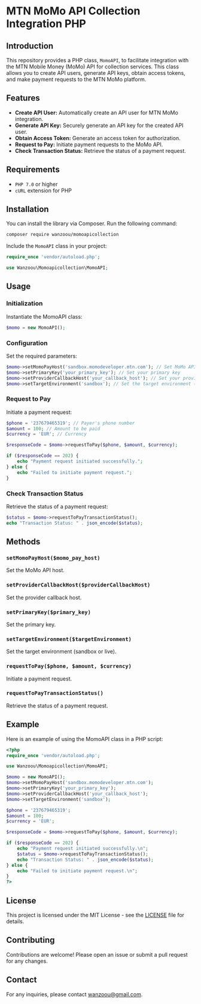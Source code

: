 # MTN MoMo API Collection Integration PHP

## Introduction

This repository provides a PHP class, `MomoAPI`, to facilitate integration with the MTN Mobile Money (MoMo) API for collection services. This class allows you to create API users, generate API keys, obtain access tokens, and make payment requests to the MTN MoMo platform.

## Features

- **Create API User:** Automatically create an API user for MTN MoMo integration.
- **Generate API Key:** Securely generate an API key for the created API user.
- **Obtain Access Token:** Generate an access token for authorization.
- **Request to Pay:** Initiate payment requests to the MoMo API.
- **Check Transaction Status:** Retrieve the status of a payment request.

## Requirements

- `PHP 7.0` or higher
- `cURL` extension for PHP

## Installation

You can install the library via Composer. Run the following command:

```bash
composer require wanzoou/momoapicollection
```

Include the `MomoAPI` class in your project:

```php
require_once 'vendor/autoload.php';

use Wanzoou\Momoapicollection\MomoAPI;
```

## Usage

### Initialization

Instantiate the MomoAPI class:

```php
$momo = new MomoAPI();
```

### Configuration

Set the required parameters:

```php
$momo->setMomoPayHost('sandbox.momodeveloper.mtn.com'); // Set MoMo API host
$momo->setPrimaryKey('your_primary_key'); // Set your primary key
$momo->setProviderCallbackHost('your_callback_host'); // Set your provider callback host
$momo->setTargetEnvironment('sandbox'); // Set the target environment (sandbox or live)
```

### Request to Pay

Initiate a payment request:

```php
$phone = '237679465319'; // Payer's phone number
$amount = 100; // Amount to be paid
$currency = 'EUR'; // Currency

$responseCode = $momo->requestToPay($phone, $amount, $currency);

if ($responseCode == 202) {
    echo "Payment request initiated successfully.";
} else {
    echo "Failed to initiate payment request.";
}
```

### Check Transaction Status

Retrieve the status of a payment request:

```php
$status = $momo->requestToPayTransactionStatus();
echo "Transaction Status: " . json_encode($status);
```

## Methods

### `setMomoPayHost($momo_pay_host)`

Set the MoMo API host.

### `setProviderCallbackHost($providerCallbackHost)`

Set the provider callback host.

### `setPrimaryKey($primary_key)`

Set the primary key.

### `setTargetEnvironment($targetEnvironment)`

Set the target environment (sandbox or live).

### `requestToPay($phone, $amount, $currency)`

Initiate a payment request.

### `requestToPayTransactionStatus()`

Retrieve the status of a payment request.



## Example

Here is an example of using the MomoAPI class in a PHP script:

```php
<?php
require_once 'vendor/autoload.php';

use Wanzoou\Momoapicollection\MomoAPI;

$momo = new MomoAPI();
$momo->setMomoPayHost('sandbox.momodeveloper.mtn.com');
$momo->setPrimaryKey('your_primary_key');
$momo->setProviderCallbackHost('your_callback_host');
$momo->setTargetEnvironment('sandbox');

$phone = '237679465319';
$amount = 100;
$currency = 'EUR';

$responseCode = $momo->requestToPay($phone, $amount, $currency);

if ($responseCode == 202) {
    echo "Payment request initiated successfully.\n";
    $status = $momo->requestToPayTransactionStatus();
    echo "Transaction Status: " . json_encode($status);
} else {
    echo "Failed to initiate payment request.\n";
}
?>
```

## License

This project is licensed under the MIT License - see the [LICENSE](LICENSE) file for details.

## Contributing

Contributions are welcome! Please open an issue or submit a pull request for any changes.

## Contact

For any inquiries, please contact [wanzoou@gmail.com](mailto:wanzoou@gmail.com).
